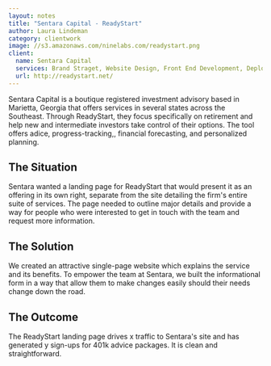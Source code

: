 ```yaml
---
layout: notes
title: "Sentara Capital - ReadyStart"
author: Laura Lindeman
category: clientwork
image: //s3.amazonaws.com/ninelabs.com/readystart.png
client:
  name: Sentara Capital
  services: Brand Straget, Website Design, Front End Development, Deployment
  url: http://readystart.net/
---
```

Sentara Capital is a boutique registered investment advisory based in Marietta, Georgia that offers services in several states across the Southeast. Through ReadyStart, they focus specifically on retirement and help new and intermediate investors take control of their options. The tool offers adice, progress-tracking,, financial forecasting, and personalized planning.

## The Situation
Sentara wanted a landing page for ReadyStart that would present it as an offering in its own right, separate from the site detailing the firm's entire suite of services. The page needed to outline major details and provide a way for people who were interested to get in touch with the team and request more information.

## The Solution
We created an attractive single-page website which explains the service and its benefits. To empower the team at Sentara, we built the informational form in a way that allow them to make changes easily should their needs change down the road.

## The Outcome
The ReadyStart landing page drives x traffic to Sentara's site and has generated y sign-ups for 401k advice packages. It is clean and straightforward.